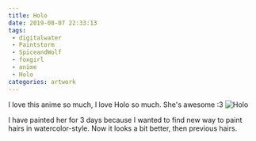 ```yaml
---
title: Holo
date: 2019-08-07 22:33:13
tags:
 - digitalwater
 - Paintstorm
 - SpiceandWolf
 - foxgirl
 - anime
 - Holo
categories: artwork
---
```

I love this anime so much, I love Holo so much. She's awesome :3
![Holo](https://mir-s3-cdn-cf.behance.net/project_modules/max_1200/00640983881283.5d4a2794224c2.png)
<!-- more -->
I have painted her for 3 days because I wanted to find new way to paint hairs in watercolor-style. Now it looks a bit better, then previous hairs.
